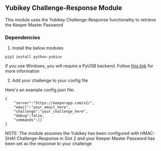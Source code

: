 Yubikey Challenge-Response Module
----

This module uses the Yubikey Challenge-Response functionality to retrieve the Keeper Master Password

### Dependencies 

1) Install the below modules

```
pip3 install python-yubico
```

If you use Windows, you will require a PyUSB backend. Follow [this link](https://developers.yubico.com/python-yubico/)
for more information

2) Add your challenge to your config file

Here's an example config.json file:

```
{                                                                               
    "server":"https://keeperapp.com/v2/",
    "email":"your_email_here",
    "challenge":"your_challenge_here",
    "debug":false,
    "commands":[]
}
```

NOTE: The module assumes the Yubikey has been configured with HMAC-SHA1 Challenge-Response in Slot 2 and
your Keeper Master Password has been set as the response to your challenge
